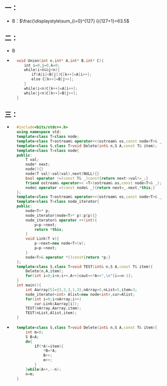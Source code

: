 ## 一：

- B：$\frac{\displaystyle\sum_{i=0}^{127} i}{127+1}=63.5$

## 二：

- B

- ```C++
    void Union(int n,int* A,int* B,int* C){
    　　int i=0,j=0,k=0;
    　　while(i<n&&j<n){
    　　　　if(A[i]<B[j])C[k++]=A[i++];
    　　　　else C[k++]=B[j++];
    　　}
    　　while(i<n)C[k++]=A[i++];
    　　while(j<n)C[k++]=B[j++];
    }
    ```

## 三：

- ```C++
    #include<bits/stdc++.h>
    using namespace std;
    template<class T>class node;
    template<class T>ostream& operator<<(ostream& os,const node<T>& _);
    template<class S,class T>void Delete(int& n,S A,const T& item);
    template<class T>class node{
    public:
    	T val;
    	node* next;
    	node(){}
    	node(T val):val(val),next(NULL){}
    	bool operator !=(const T& _)const{return next->val!=_;}
    	friend ostream& operator<< <T>(ostream& os,const node<T>& _);
    	node& operator =(const node& _){return next=_.next,*this;}
    };
    template<class T>ostream& operator<<(ostream& os,const node<T>& _){return os<<_.next->val;}
    template<class T>class node_iterator{
    public:
    	node<T>* p;
    	node_iterator(node<T>* p):p(p){}
    	node_iterator& operator ++(int){
    		p=p->next;
    		return *this;
    	}
    	void Link(T v){
    		p->next=new node<T>(v);
    		p=p->next;
    	}
    	node<T>& operator *()const{return *p;}
    };
    template<class S,class T>void TEST(int& n,S A,const T& item){
    	Delete(n,A,item);
    	for(int i=0;i<n;i++,A++)cout<<*A<<",\n"[i==n-1];
    }
    int main(){
    	int Aarray[5]={3,2,3,1,3},nArray=5,nList=5,item=3;
    	node_iterator<int> Alist=new node<int>,cur=Alist;
    	for(int i=0;i<nArray;i++)
    		cur.Link(Aarray[i]);
    	TEST(nArray,Aarray,item);
    	TEST(nList,Alist,item);
    }
    ```

- ```C++
    template<class S,class T>void Delete(int& n,S A,const T& item){
    	int m=0;
    	S B=A;
    	do{
    		if(*A!=item){
    			*B=*A;
    			B++;
    			m++;
    		}
    	}while(A++,--n);
    	n=m;
    }
    ```